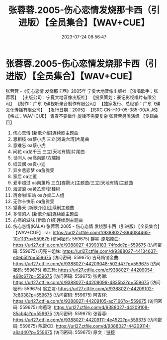 ﻿---
title: 张蓉蓉.2005-伤心恋情发烧那卡西（引进版）【全员集合】【WAV+CUE】
date: 2023-07-24 08:56:47
categories: WAV车载音乐、镜像
tags: 流行舞曲
---
# 张蓉蓉.2005-伤心恋情发烧那卡西（引进版）【全员集合】【WAV+CUE】

张蓉蓉 -《伤心恋情 发烧那卡西》2005年 宁夏大地音像出版社
【演唱歌手：张蓉蓉】
【出版公司：宁夏大地音像出版社】
【投资策划：豪记影视唱片有限公司】
【制作：广东飞碟视听录音制作有限公司】
【独家发行、总经销：广东飞碟文化传播有限公司】
【发行日期：2005】
【ISRC CN-H10-05-385-00/A.J6】
【格式：WAV+CUE】
青春不要做作 旋律不需要复杂 张蓉蓉另类演绎
【专辑曲目】
01. 伤心恋情 [新歌介绍]连续剧主题曲
02. 思相枝 oa蔡小虎 三立[戏说台湾]片尾曲
03. 意难忘 oa蔡小虎
04. 问花 oa龙千玉 三立[天地有情]片尾曲
05. 世间人 oa高向鹏/方瑞娥
06. 纸云烟 oa袁小迪
07. 异乡悲恋梦 oa詹雅雯
08. 家后 oa江蕙
09. 爱甲超过 oa向蕙玲 三立[霹雳火]主题曲/三立[天地有情]主题曲
10. 海波浪 oa黄乙玲/郭桂彬
11. 再会啦!车站 oa办桌二人组
12. 无你卡快乐 oa詹雅雯
13. 望春天 [新歌介绍]连续剧主题曲
14. 多情的人 [新歌介绍]连续剧主题曲
15. 心痛的滋味 [新歌介绍]连续剧主题曲
16. 伤心恋情(KALA)
张蓉蓉.2005 - 伤心恋情 发烧那卡西（引进版）【全员集合】【WAV+CUE】.rar: https://url27.ctfile.com/f/9388027-894084465-10c113?p=559675
(访问密码: 559675)
群星-原唱原曲: https://url27.ctfile.com/d/9388027-43993183-74fcdd?p=559675
(访问密码: 559675)
闪亮三姐妹: https://url27.ctfile.com/d/9388027-44134637-e0eb5f?p=559675
(访问密码: 559675)
吉马畅销金曲: https://url27.ctfile.com/d/9388027-44209048-502d47?p=559675
(访问密码: 559675)
黄乙玲: https://url27.ctfile.com/d/9388027-44209054-e68c67?p=559675
(访问密码: 559675)
张秀卿: https://url27.ctfile.com/d/9388027-44209099-4835b3?p=559675
(访问密码: 559675)
翁立友: https://url27.ctfile.com/d/9388027-44209102-7c8038?p=559675
(访问密码: 559675)
阿吉仔: https://url27.ctfile.com/d/9388027-44209105-ac7166?p=559675
(访问密码: 559675)
向蕙玲: https://url27.ctfile.com/d/9388027-44209108-85ab4a?p=559675
(访问密码: 559675)
张蓉蓉: https://url27.ctfile.com/d/9388027-44209111-4e4522?p=559675
(访问密码: 559675)
陈雷CD: https://url27.ctfile.com/d/9388027-44209114-a6ad40?p=559675
(访问密码: 559675)
原文：[链接](https://blog.sina.com.cn/s/blog_1647c7e76010312tc.html)